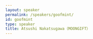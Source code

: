```yaml
---
layout: speaker
permalink: /speakers/goofmint/
id: goofmint
type: speaker
title: Atsushi Nakatsugawa（MOONGIFT）
---
```

